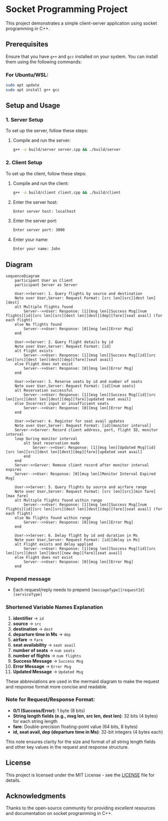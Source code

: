 # Socket Programming Project

This project demonstrates a simple client-server application using socket programming in C++.

## Prerequisites

Ensure that you have `g++` and `gcc` installed on your system. You can install them using the following commands:

### For Ubuntu/WSL:
```bash
sudo apt update
sudo apt install g++ gcc
```

## Setup and Usage

### 1. Server Setup
To set up the server, follow these steps:

1. Compile and run the server:
   ```bash
   g++ -o build/server server.cpp && ./build/server
   ```

### 2. Client Setup
To set up the client, follow these steps:

1. Compile and run the client:
   ```bash
   g++ -o build/client client.cpp && ./build/client
   ```

2. Enter the server host:
   ```bash
   Enter server host: localhost
   ```

3. Enter the server port:
   ```bash
   Enter server port: 3000
   ```

4. Enter your name:
   ```bash
   Enter your name: John
   ```

## Diagram

```mermaid
sequenceDiagram
    participant User as Client
    participant Server as Server

    User->>Server: 1. Query flights by source and destination
    Note over User,Server: Request Format: [src len][src][dest len][dest]
    alt Multiple flights found
        Server-->>User: Response: [1][msg len][Success Msg][num flights][id][src len][src][dest len][dest][dep][fare][seat avail] (for each flight)
    else No flights found
        Server-->>User: Response: [0][msg len][Error Msg]
    end

    User->>Server: 2. Query flight details by id
    Note over User,Server: Request Format: [id]
    alt Flight exists
        Server-->>User: Response: [1][msg len][Success Msg][id][src len][src][dest len][dest][dep][fare][seat avail]
    else Flight does not exist
        Server-->>User: Response: [0][msg len][Error Msg]
    end

    User->>Server: 3. Reserve seats by id and number of seats
    Note over User,Server: Request Format: [id][num seats]
    alt Reservation successful
        Server-->>User: Response: [1][msg len][Success Msg][id][src len][src][dest len][dest][dep][fare][updated seat avail]
    else Incorrect input or insufficient seats
        Server-->>User: Response: [0][msg len][Error Msg]
    end

    User->>Server: 4. Register for seat avail updates
    Note over User,Server: Request Format: [id][monitor interval]
    Server->>Server: Record client address, port, flight ID, monitor interval
    loop During monitor interval
        alt Seat reservation made
            Server-->>User: Response: [1][msg len][Updated Msg][id][src len][src][dest len][dest][dep][fare][updated seat avail]
        end
    end
    Server->>Server: Remove client record after monitor interval expires
    Server-->>User: Response: [0][msg len][Monitor Interval Expired Msg]

    User->>Server: 5. Query flights by source and airfare range
    Note over User,Server: Request Format: [src len][src][min fare][max fare]
    alt Multiple flights found within range
        Server-->>User: Response: [1][msg len][Success Msg][num flights][id][src len][src][dest len][dest][dep][fare][seat avail] (for each flight)
    else No flights found within range
        Server-->>User: Response: [0][msg len][Error Msg]
    end

    User->>Server: 6. Delay flight by id and duration in Ms
    Note over User,Server: Request Format: [id][delay in Ms]
    alt Flight exists and delay applied
        Server-->>User: Response: [1][msg len][Success Msg][id][src len][src][dest len][dest][new dep][fare][seat avail]
    else Flight does not exist
        Server-->>User: Response: [0][msg len][Error Msg]
    end

```
### Prepend message
- Each request/reply needs to prepend `[messageType][requestId][serviceType]`

### Shortened Variable Names Explanation

1. **identifier** → `id`
2. **source** → `src`
3. **destination** → `dest`
4. **departure time in Ms** → `dep`
5. **airfare** → `fare`
6. **seat availability** → `seat avail`
7. **number of seats** → `num seats`
8. **number of flights** → `num flights`
9. **Success Message** → `Success Msg`
10. **Error Message** → `Error Msg`
11. **Updated Message** → `Updated Msg`

These abbreviations are used in the mermaid diagram to make the request and response format more concise and readable.

### Note for Request/Response Format:

- **0/1 (Success/Error)**: 1 byte (8 bits)
- **String length fields (e.g., msg len, src len, dest len)**: 32 bits (4 bytes) for each string length
- **fare**: Double-precision floating-point value (64 bits, 8 bytes)
- **id, seat avail, dep (departure time in Ms)**: 32-bit integers (4 bytes each)

This note ensures clarity for the size and format of all string length fields and other key values in the request and response structure.

## License

This project is licensed under the MIT License - see the [LICENSE](LICENSE) file for details.

## Acknowledgments

Thanks to the open-source community for providing excellent resources and documentation on socket programming in C++.
